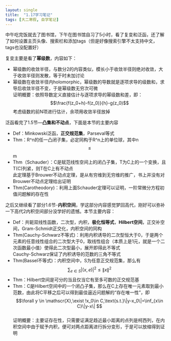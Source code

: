 ```yaml
---
layout: single
title:  "1.17学习笔记"
tags: [大二寒假, 自学笔记]
---
```

中午吃完饭就去了图书馆，下午在图书馆自习了5小时，看了复变和泛函，还了解了如何设置主页头像、搜索栏和添加tags（但是好像搜索引擎不太支持中文，tags也没配置好）

复变主要是看了**幂级数**，内容如下：
* 幂级数的收敛半径，与数分2的内容类似，模长小于收敛半径则绝对收敛，大于收敛半径则发散，等于时未加讨论
* 幂级数在收敛半径内holomorphic，幂级数的导数就是逐项求导的级数和，求导后收敛半径不变，于是幂级数无穷次可微  
证明概要：依照导数定义直接估计与逐项求导的幂级数和差，即：$$\frac{f(z_0+h)-f(z_0)}{h}-g(z_0)$$考虑级数的前N项进行估计，余项用收敛半径放掉

泛函看完了1.5节—**凸集和不动点**，下面是本节的主要内容
* Def：Minkowski泛函，**正交规范集**，Parseval等式
* Thm：R^n的任一凸闭子集，必定同构于R^n上的单位球，其中n$$\leq$$m
* Thm（Schauder）：C是赋范线性空间上的闭凸子集，T为C上的一个变换，且T(C)列紧，则T在C上有不动点  
此定理基于Brouwer不动点定理，是从有穷维到无穷维的推广，书上并没有对Brouwer不动点定理给出证明
* Thm(Carotheodory)：利用上面Schauder定理可以证明，一阶常微分方程初值问题解的存在性

之后又继续看了部分1.6节-**内积空间**，学这部分内容感觉梦回高代，刚好可以弥补一下高代2内积空间部分没学好的遗憾。本节主要内容：
* Def：共轭双线性函数，二次型，内积，**极化恒等式**，**Hilbert空间**，正交补空间，Gram-Schmidt正交化，内积空间的同构
* Thm(Cauchy-Schwarz不等式)：利用内积诱导的二次型恒大于0，于是两个元素的任意线性组合的二次型大于0，取线性组合（本质上是1元，就是一个二次函数最小值）使得此二次型最小，展开即得此不等式  
Cauchy-Schwarz保证了内积诱导的范数的三角不等式
* Thm(Bassel不等式)：内积空间中，S为任意正交规范集，那么有$$\sum_{e\in S }|(x,e)|^2\leq\|x\|^2$$
* Thm：Hilbert空间是可分的当且仅当它有至多可数的正交规范基
* Thm：C是Hilbert空间中的一个闭凸子集，那么在C上存在唯一元素取到最小范数，由此将C平移之后可以得到最佳逼近问题解的“存在唯一性”，即$$\forall y \in \mathscr{X},\exist !x_0\in C,\text{s.t.}\|y-x_0\|=\inf_{x\in C}\|y-x\| $$  
证明概要：主要证存在性，只需要证满足趋近最小距离的点列是柯西列，在内积空间中由于赋予内积，便可对两点距离进行拆分变形，于是可以放缩得到证明